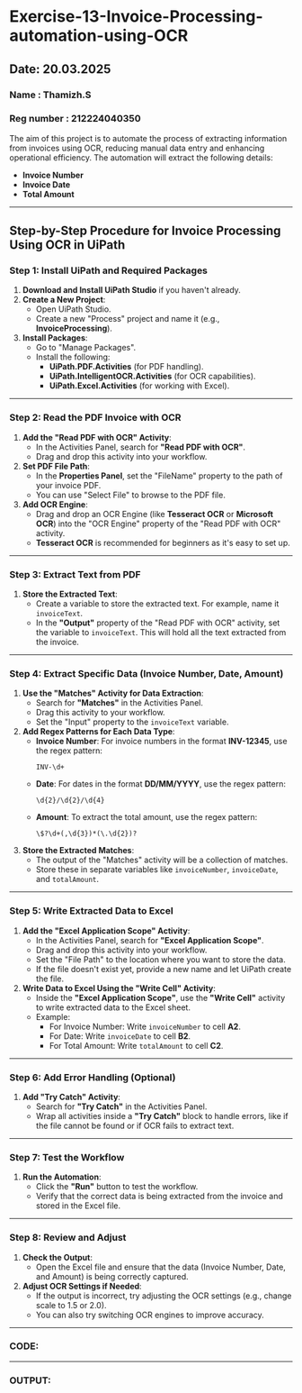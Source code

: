 # Exercise-13-Invoice-Processing-automation-using-OCR
## Date: 20.03.2025
### Name : Thamizh.S
### Reg number : 212224040350
The aim of this project is to automate the process of extracting information from invoices using OCR, reducing manual data entry and enhancing operational efficiency. The automation will extract the following details:
- **Invoice Number**
- **Invoice Date**
- **Total Amount**
---

##  **Step-by-Step Procedure for Invoice Processing Using OCR in UiPath**

### **Step 1: Install UiPath and Required Packages**
1. **Download and Install UiPath Studio** if you haven't already.
2. **Create a New Project**:
   - Open UiPath Studio.
   - Create a new "Process" project and name it (e.g., **InvoiceProcessing**).
3. **Install Packages**:
   - Go to "Manage Packages".
   - Install the following:
     - **UiPath.PDF.Activities** (for PDF handling).
     - **UiPath.IntelligentOCR.Activities** (for OCR capabilities).
     - **UiPath.Excel.Activities** (for working with Excel).

---

### **Step 2: Read the PDF Invoice with OCR**
1. **Add the "Read PDF with OCR" Activity**:
   - In the Activities Panel, search for **"Read PDF with OCR"**.
   - Drag and drop this activity into your workflow.
2. **Set PDF File Path**:
   - In the **Properties Panel**, set the "FileName" property to the path of your invoice PDF. 
   - You can use "Select File" to browse to the PDF file.
3. **Add OCR Engine**:
   - Drag and drop an OCR Engine (like **Tesseract OCR** or **Microsoft OCR**) into the "OCR Engine" property of the "Read PDF with OCR" activity.
   - **Tesseract OCR** is recommended for beginners as it's easy to set up.

---

### **Step 3: Extract Text from PDF**
1. **Store the Extracted Text**:
   - Create a variable to store the extracted text. For example, name it `invoiceText`.
   - In the **"Output"** property of the "Read PDF with OCR" activity, set the variable to `invoiceText`. This will hold all the text extracted from the invoice.

---

### **Step 4: Extract Specific Data (Invoice Number, Date, Amount)**
1. **Use the "Matches" Activity for Data Extraction**:
   - Search for **"Matches"** in the Activities Panel.
   - Drag this activity to your workflow.
   - Set the "Input" property to the `invoiceText` variable.
2. **Add Regex Patterns for Each Data Type**:
   - **Invoice Number**: For invoice numbers in the format **INV-12345**, use the regex pattern: 
     ```regex
     INV-\d+
     ```
   - **Date**: For dates in the format **DD/MM/YYYY**, use the regex pattern:
     ```regex
     \d{2}/\d{2}/\d{4}
     ```
   - **Amount**: To extract the total amount, use the regex pattern:
     ```regex
     \$?\d+(,\d{3})*(\.\d{2})?
     ```
3. **Store the Extracted Matches**:
   - The output of the "Matches" activity will be a collection of matches.
   - Store these in separate variables like `invoiceNumber`, `invoiceDate`, and `totalAmount`.

---

### **Step 5: Write Extracted Data to Excel**
1. **Add the "Excel Application Scope" Activity**:
   - In the Activities Panel, search for **"Excel Application Scope"**.
   - Drag and drop this activity into your workflow.
   - Set the "File Path" to the location where you want to store the data.
   - If the file doesn't exist yet, provide a new name and let UiPath create the file.
2. **Write Data to Excel Using the "Write Cell" Activity**:
   - Inside the **"Excel Application Scope"**, use the **"Write Cell"** activity to write extracted data to the Excel sheet.
   - Example:
     - For Invoice Number: Write `invoiceNumber` to cell **A2**.
     - For Date: Write `invoiceDate` to cell **B2**.
     - For Total Amount: Write `totalAmount` to cell **C2**.

---

### **Step 6: Add Error Handling (Optional)**
1. **Add "Try Catch" Activity**:
   - Search for **"Try Catch"** in the Activities Panel.
   - Wrap all activities inside a **"Try Catch"** block to handle errors, like if the file cannot be found or if OCR fails to extract text.

---

### **Step 7: Test the Workflow**
1. **Run the Automation**:
   - Click the **"Run"** button to test the workflow.
   - Verify that the correct data is being extracted from the invoice and stored in the Excel file.

---

### **Step 8: Review and Adjust**
1. **Check the Output**:
   - Open the Excel file and ensure that the data (Invoice Number, Date, and Amount) is being correctly captured.
2. **Adjust OCR Settings if Needed**:
   - If the output is incorrect, try adjusting the OCR settings (e.g., change scale to 1.5 or 2.0).
   - You can also try switching OCR engines to improve accuracy.
---


### CODE:
---
### OUTPUT:


